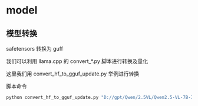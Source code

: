 # model

## 模型转换

safetensors 转换为 guff

我们可以利用 llama.cpp 的 convert\_\*.py 脚本进行转换及量化

这里我们用 convert_hf_to_gguf_update.py 举例进行转换

脚本命令

```python
python convert_hf_to_gguf_update.py "D://gpt/Qwen/2.5VL/Qwen2.5-VL-7B-Instruct" --outtype f8
```
